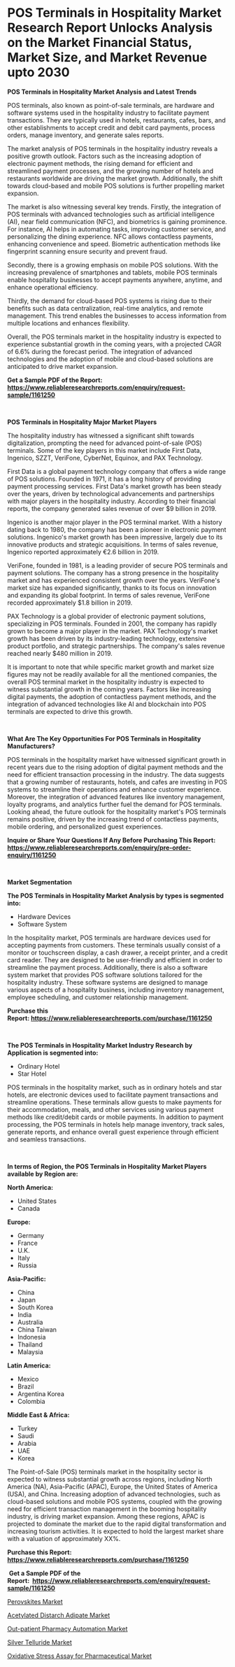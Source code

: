 <p><h1>POS Terminals in Hospitality Market Research Report Unlocks Analysis on the Market Financial Status, Market Size, and Market Revenue upto 2030</h1></p><p><strong>POS Terminals in Hospitality Market Analysis and Latest Trends</strong></p>
<p><p>POS terminals, also known as point-of-sale terminals, are hardware and software systems used in the hospitality industry to facilitate payment transactions. They are typically used in hotels, restaurants, cafes, bars, and other establishments to accept credit and debit card payments, process orders, manage inventory, and generate sales reports.</p><p>The market analysis of POS terminals in the hospitality industry reveals a positive growth outlook. Factors such as the increasing adoption of electronic payment methods, the rising demand for efficient and streamlined payment processes, and the growing number of hotels and restaurants worldwide are driving the market growth. Additionally, the shift towards cloud-based and mobile POS solutions is further propelling market expansion.</p><p>The market is also witnessing several key trends. Firstly, the integration of POS terminals with advanced technologies such as artificial intelligence (AI), near field communication (NFC), and biometrics is gaining prominence. For instance, AI helps in automating tasks, improving customer service, and personalizing the dining experience. NFC allows contactless payments, enhancing convenience and speed. Biometric authentication methods like fingerprint scanning ensure security and prevent fraud.</p><p>Secondly, there is a growing emphasis on mobile POS solutions. With the increasing prevalence of smartphones and tablets, mobile POS terminals enable hospitality businesses to accept payments anywhere, anytime, and enhance operational efficiency.</p><p>Thirdly, the demand for cloud-based POS systems is rising due to their benefits such as data centralization, real-time analytics, and remote management. This trend enables the businesses to access information from multiple locations and enhances flexibility.</p><p>Overall, the POS terminals market in the hospitality industry is expected to experience substantial growth in the coming years, with a projected CAGR of 6.6% during the forecast period. The integration of advanced technologies and the adoption of mobile and cloud-based solutions are anticipated to drive market expansion.</p></p>
<p><strong>Get a Sample PDF of the Report:&nbsp; <a href="https://www.reliableresearchreports.com/enquiry/request-sample/1161250">https://www.reliableresearchreports.com/enquiry/request-sample/1161250</a></strong></p>
<p>&nbsp;</p>
<p><strong>POS Terminals in Hospitality Major Market Players</strong></p>
<p><p>The hospitality industry has witnessed a significant shift towards digitalization, prompting the need for advanced point-of-sale (POS) terminals. Some of the key players in this market include First Data, Ingenico, SZZT, VeriFone, CyberNet, Equinox, and PAX Technology.</p><p>First Data is a global payment technology company that offers a wide range of POS solutions. Founded in 1971, it has a long history of providing payment processing services. First Data's market growth has been steady over the years, driven by technological advancements and partnerships with major players in the hospitality industry. According to their financial reports, the company generated sales revenue of over $9 billion in 2019.</p><p>Ingenico is another major player in the POS terminal market. With a history dating back to 1980, the company has been a pioneer in electronic payment solutions. Ingenico's market growth has been impressive, largely due to its innovative products and strategic acquisitions. In terms of sales revenue, Ingenico reported approximately €2.6 billion in 2019.</p><p>VeriFone, founded in 1981, is a leading provider of secure POS terminals and payment solutions. The company has a strong presence in the hospitality market and has experienced consistent growth over the years. VeriFone's market size has expanded significantly, thanks to its focus on innovation and expanding its global footprint. In terms of sales revenue, VeriFone recorded approximately $1.8 billion in 2019.</p><p>PAX Technology is a global provider of electronic payment solutions, specializing in POS terminals. Founded in 2001, the company has rapidly grown to become a major player in the market. PAX Technology's market growth has been driven by its industry-leading technology, extensive product portfolio, and strategic partnerships. The company's sales revenue reached nearly $480 million in 2019.</p><p>It is important to note that while specific market growth and market size figures may not be readily available for all the mentioned companies, the overall POS terminal market in the hospitality industry is expected to witness substantial growth in the coming years. Factors like increasing digital payments, the adoption of contactless payment methods, and the integration of advanced technologies like AI and blockchain into POS terminals are expected to drive this growth.</p></p>
<p>&nbsp;</p>
<p><strong>What Are The Key Opportunities For POS Terminals in Hospitality Manufacturers?</strong></p>
<p><p>POS terminals in the hospitality market have witnessed significant growth in recent years due to the rising adoption of digital payment methods and the need for efficient transaction processing in the industry. The data suggests that a growing number of restaurants, hotels, and cafes are investing in POS systems to streamline their operations and enhance customer experience. Moreover, the integration of advanced features like inventory management, loyalty programs, and analytics further fuel the demand for POS terminals. Looking ahead, the future outlook for the hospitality market's POS terminals remains positive, driven by the increasing trend of contactless payments, mobile ordering, and personalized guest experiences.</p></p>
<p><strong>Inquire or Share Your Questions If Any Before Purchasing This Report: <a href="https://www.reliableresearchreports.com/enquiry/pre-order-enquiry/1161250">https://www.reliableresearchreports.com/enquiry/pre-order-enquiry/1161250</a></strong></p>
<p>&nbsp;</p>
<p><strong>Market Segmentation</strong></p>
<p><strong>The POS Terminals in Hospitality Market Analysis by types is segmented into:</strong></p>
<p><ul><li>Hardware Devices</li><li>Software System</li></ul></p>
<p><p>In the hospitality market, POS terminals are hardware devices used for accepting payments from customers. These terminals usually consist of a monitor or touchscreen display, a cash drawer, a receipt printer, and a credit card reader. They are designed to be user-friendly and efficient in order to streamline the payment process. Additionally, there is also a software system market that provides POS software solutions tailored for the hospitality industry. These software systems are designed to manage various aspects of a hospitality business, including inventory management, employee scheduling, and customer relationship management.</p></p>
<p><strong>Purchase this Report:&nbsp;<a href="https://www.reliableresearchreports.com/purchase/1161250">https://www.reliableresearchreports.com/purchase/1161250</a></strong></p>
<p>&nbsp;</p>
<p><strong>The POS Terminals in Hospitality Market Industry Research by Application is segmented into:</strong></p>
<p><ul><li>Ordinary Hotel</li><li>Star Hotel</li></ul></p>
<p><p>POS terminals in the hospitality market, such as in ordinary hotels and star hotels, are electronic devices used to facilitate payment transactions and streamline operations. These terminals allow guests to make payments for their accommodation, meals, and other services using various payment methods like credit/debit cards or mobile payments. In addition to payment processing, the POS terminals in hotels help manage inventory, track sales, generate reports, and enhance overall guest experience through efficient and seamless transactions.</p></p>
<p>&nbsp;</p>
<p><strong>In terms of Region, the POS Terminals in Hospitality Market Players available by Region are:</strong></p>
<p>
    <p> <strong> North America: </strong>
        <ul>
            <li>United States</li>
            <li>Canada</li>
        </ul>
        </p> 
    <p> <strong> Europe: </strong>
        <ul>
            <li>Germany</li>
            <li>France</li>
            <li>U.K.</li>
            <li>Italy</li>
            <li>Russia</li>
        </ul>
        </p> 
    <p> <strong> Asia-Pacific: </strong>
        <ul>
            <li>China</li>
            <li>Japan</li>
            <li>South Korea</li>
            <li>India</li>
            <li>Australia</li>
            <li>China Taiwan</li>
            <li>Indonesia</li>
            <li>Thailand</li>
            <li>Malaysia</li>
        </ul>
        </p> 
    <p> <strong> Latin America: </strong>
        <ul>
            <li>Mexico</li>
            <li>Brazil</li>
            <li>Argentina Korea</li>
            <li>Colombia</li>
        </ul>
        </p> 
    <p> <strong> Middle East & Africa: </strong>
        <ul>
            <li>Turkey</li>
            <li>Saudi</li>
            <li>Arabia</li>
            <li>UAE</li>
            <li>Korea</li>
        </ul>
    </p>
    </p>
<p><p>The Point-of-Sale (POS) terminals market in the hospitality sector is expected to witness substantial growth across regions, including North America (NA), Asia-Pacific (APAC), Europe, the United States of America (USA), and China. Increasing adoption of advanced technologies, such as cloud-based solutions and mobile POS systems, coupled with the growing need for efficient transaction management in the booming hospitality industry, is driving market expansion. Among these regions, APAC is projected to dominate the market due to the rapid digital transformation and increasing tourism activities. It is expected to hold the largest market share with a valuation of approximately XX%.</p></p>
<p><strong>Purchase this Report: <a href="https://www.reliableresearchreports.com/purchase/1161250">https://www.reliableresearchreports.com/purchase/1161250</a></strong></p>
<p>&nbsp;<strong>Get a Sample PDF of the Report:&nbsp;&nbsp;<a href="https://www.reliableresearchreports.com/enquiry/request-sample/1161250">https://www.reliableresearchreports.com/enquiry/request-sample/1161250</a></strong></p>
<p><strong></strong></p>
<p><p><a href="https://medium.com/@tyreldooley/perovskites-market-size-growth-forecast-2023-2030-d89b3385582e">Perovskites Market</a></p><p><a href="https://www.linkedin.com/pulse/acetylated-distarch-adipate-market-insights-players-forecast-x9jje/">Acetylated Distarch Adipate Market</a></p><p><a href="https://github.com/rexevange/Market-Research-Report-List-1/blob/main/out-patient-pharmacy-automation-market.md">Out-patient Pharmacy Automation Market</a></p><p><a href="https://medium.com/@chazmonahan2023/silver-telluride-market-size-growth-forecast-2023-2030-3cd3d9b1054e">Silver Telluride Market</a></p><p><a href="https://github.com/FassouRP/Market-Research-Report-List-1/blob/main/oxidative-stress-assay-for-pharmaceutical-market.md">Oxidative Stress Assay for Pharmaceutical Market</a></p></p>